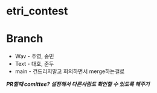 # etri_contest

# Branch
  - Wav - 주영, 송민
  - Text - 대호, 준두
  - main - 건드리지말고 회의하면서 merge하는걸로


***PR할때 comittee? 설정해서 다른사람도 확인할 수 있도록 해주기***
